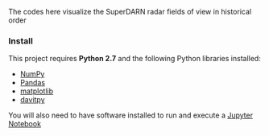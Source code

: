 The codes here visualize the SuperDARN radar fields of view in historical order

### Install

This project requires **Python 2.7** and the following Python libraries installed:

- [NumPy](http://www.numpy.org/)
- [Pandas](http://pandas.pydata.org/)
- [matplotlib](http://matplotlib.org/)
- [davitpy](https://github.com/vtsuperdarn/davitpy)

You will also need to have software installed to run and execute a [Jupyter Notebook](http://ipython.org/notebook.html)

